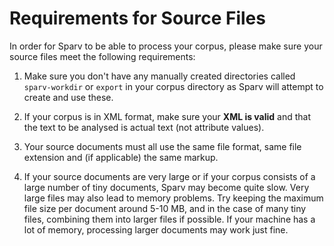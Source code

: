 # Requirements for Source Files
In order for Sparv to be able to process your corpus, please make sure your source files meet the following
requirements:

1. Make sure you don't have any manually created directories called `sparv-workdir` or `export` in your corpus directory
   as Sparv will attempt to create and use these.

2. If your corpus is in XML format, make sure your **XML is valid** and that the text to be analysed is actual text (not
   attribute values).

3. Your source documents must all use the same file format, same file extension and (if applicable) the same markup.

4. If your source documents are very large or if your corpus consists of a large number of tiny documents, Sparv
   may become quite slow. Very large files may also lead to memory problems. Try keeping the maximum file size per
   document around 5-10 MB, and in the case of many tiny files, combining them into larger files if possible.
   If your machine has a lot of memory, processing larger documents may work just fine.
